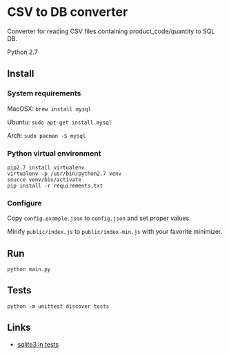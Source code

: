 # CSV to DB converter

Converter for reading CSV files containing product_code/quantity to SQL DB.

Python 2.7

## Install

### System requirements

MacOSX: `brew install mysql`

Ubuntu: `sudo apt-get install mysql`

Arch: `sudo pacman -S mysql`

### Python virtual environment

    pip2.7 install virtualenv
    virtualenv -p /usr/bin/python2.7 venv
    source venv/bin/activate
    pip install -r requirements.txt

### Configure

Copy `config.example.json` to `config.json` and set proper values.

Minify `public/index.js` to `public/index-min.js` with your favorite minimizer.

## Run

    python main.py

## Tests

    python -m unittest discover tests

## Links

- [sqlite3 in tests](https://docs.python.org/2/library/sqlite3.html)
